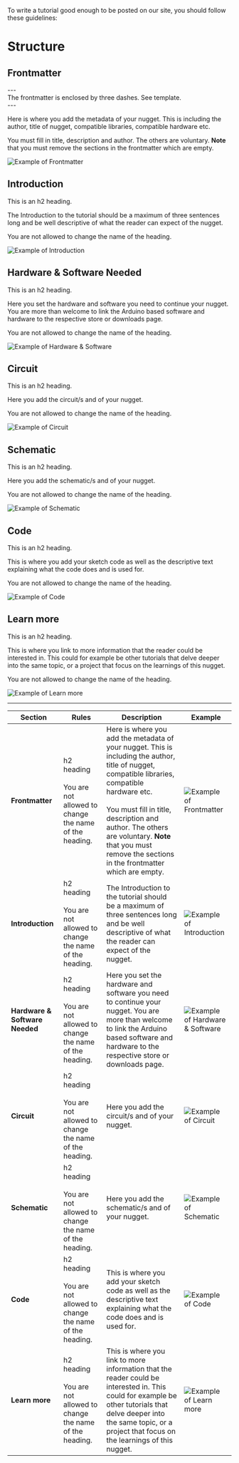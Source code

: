 To write a tutorial good enough to be posted on our site, you should follow these guidelines:

# Structure

## Frontmatter

\--- <br>
The frontmatter is enclosed by three dashes. See template.<br>
\---

Here is where you add the metadata of your nugget. This is including the author, title of nugget, compatible libraries, compatible hardware etc.

You must fill in title, description and author. The others are voluntary. **Note** that you must remove the sections in the frontmatter which are empty.

![Example of Frontmatter](assets/frontmatter.png)

## Introduction

This is an h2 heading.

The Introduction to the tutorial should be a maximum of three sentences long and be well descriptive of what the reader can expect of the nugget.

You are not allowed to change the name of the heading.

![Example of Introduction](assets/nug-intro.png)

## Hardware & Software Needed

This is an h2 heading.

Here you set the hardware and software you need to continue your nugget. You are more than welcome to link the Arduino based software and hardware to the respective store or downloads page.

You are not allowed to change the name of the heading.

![Example of Hardware & Software](assets/nug-hardware.png)

## Circuit

This is an h2 heading.

Here you add the circuit/s and of your nugget.

You are not allowed to change the name of the heading.

![Example of Circuit](assets/nug-circuit.png)

## Schematic

This is an h2 heading.

Here you add the schematic/s and of your nugget.

You are not allowed to change the name of the heading.

![Example of Schematic](assets/nug-schematic.png)

## Code

This is an h2 heading.

This is where you add your sketch code as well as the descriptive text explaining what the code does and is used for.

You are not allowed to change the name of the heading.

![Example of Code](assets/nug-code.png)

## Learn more

This is an h2 heading.

This is where you link to more information that the reader could be interested in. This could for example be other tutorials that delve deeper into the same topic, or a project that focus on the learnings of this nugget.

You are not allowed to change the name of the heading.

![Example of Learn more](assets/nug-learn.png)

<hr>

|Section|Rules|Description|Example|
|-------|-----|-----------|-------|
|**Frontmatter**|h2 heading <br><br> You are not allowed to change the name of the heading.|Here is where you add the metadata of your nugget. This is including the author, title of nugget, compatible libraries, compatible hardware etc. <br><br> You must fill in title, description and author. The others are voluntary. **Note** that you must remove the sections in the frontmatter which are empty.|![Example of Frontmatter](assets/frontmatter.png)|
|**Introduction**|h2 heading <br><br> You are not allowed to change the name of the heading.|The Introduction to the tutorial should be a maximum of three sentences long and be well descriptive of what the reader can expect of the nugget.|![Example of Introduction](assets/nug-intro.png)|
|**Hardware & Software Needed**|h2 heading <br><br> You are not allowed to change the name of the heading.|Here you set the hardware and software you need to continue your nugget. You are more than welcome to link the Arduino based software and hardware to the respective store or downloads page.|![Example of Hardware & Software](assets/nug-hardware.png)|
|**Circuit**|h2 heading <br><br> You are not allowed to change the name of the heading.|Here you add the circuit/s and of your nugget.|![Example of Circuit](assets/nug-circuit.png)|
|**Schematic**|h2 heading <br><br> You are not allowed to change the name of the heading.|Here you add the schematic/s and of your nugget.|![Example of Schematic](assets/nug-schematic.png)|
|**Code**|h2 heading <br><br> You are not allowed to change the name of the heading.|This is where you add your sketch code as well as the descriptive text explaining what the code does and is used for.|![Example of Code](assets/nug-code.png)|
|**Learn more**|h2 heading <br><br> You are not allowed to change the name of the heading.|This is where you link to more information that the reader could be interested in. This could for example be other tutorials that delve deeper into the same topic, or a project that focus on the learnings of this nugget.|![Example of Learn more](assets/nug-learn.png)|